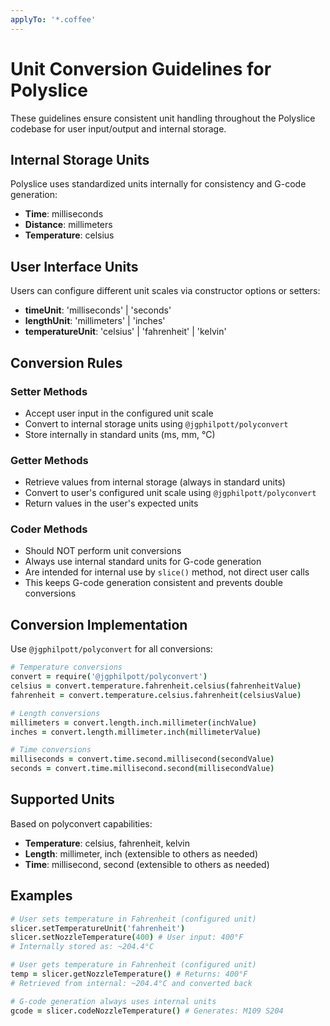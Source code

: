 ```yaml
---
applyTo: '*.coffee'
---
```


# Unit Conversion Guidelines for Polyslice

These guidelines ensure consistent unit handling throughout the Polyslice codebase for user input/output and internal storage.

## Internal Storage Units

Polyslice uses standardized units internally for consistency and G-code generation:

- **Time**: milliseconds
- **Distance**: millimeters  
- **Temperature**: celsius

## User Interface Units

Users can configure different unit scales via constructor options or setters:

- **timeUnit**: 'milliseconds' | 'seconds'
- **lengthUnit**: 'millimeters' | 'inches' 
- **temperatureUnit**: 'celsius' | 'fahrenheit' | 'kelvin'

## Conversion Rules

### Setter Methods
- Accept user input in the configured unit scale
- Convert to internal storage units using `@jgphilpott/polyconvert`
- Store internally in standard units (ms, mm, °C)

### Getter Methods  
- Retrieve values from internal storage (always in standard units)
- Convert to user's configured unit scale using `@jgphilpott/polyconvert`
- Return values in the user's expected units

### Coder Methods
- Should NOT perform unit conversions
- Always use internal standard units for G-code generation
- Are intended for internal use by `slice()` method, not direct user calls
- This keeps G-code generation consistent and prevents double conversions

## Conversion Implementation

Use `@jgphilpott/polyconvert` for all conversions:

```coffeescript
# Temperature conversions
convert = require('@jgphilpott/polyconvert')
celsius = convert.temperature.fahrenheit.celsius(fahrenheitValue)
fahrenheit = convert.temperature.celsius.fahrenheit(celsiusValue)

# Length conversions  
millimeters = convert.length.inch.millimeter(inchValue)
inches = convert.length.millimeter.inch(millimeterValue)

# Time conversions
milliseconds = convert.time.second.millisecond(secondValue)  
seconds = convert.time.millisecond.second(millisecondValue)
```

## Supported Units

Based on polyconvert capabilities:

- **Temperature**: celsius, fahrenheit, kelvin
- **Length**: millimeter, inch (extensible to others as needed)
- **Time**: millisecond, second (extensible to others as needed)

## Examples

```coffeescript
# User sets temperature in Fahrenheit (configured unit)
slicer.setTemperatureUnit('fahrenheit')
slicer.setNozzleTemperature(400) # User input: 400°F
# Internally stored as: ~204.4°C

# User gets temperature in Fahrenheit (configured unit) 
temp = slicer.getNozzleTemperature() # Returns: 400°F
# Retrieved from internal: ~204.4°C and converted back

# G-code generation always uses internal units
gcode = slicer.codeNozzleTemperature() # Generates: M109 S204
```
